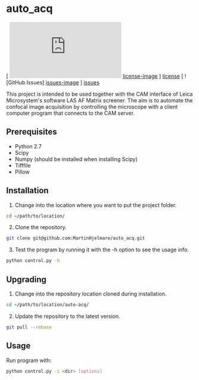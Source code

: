 auto_acq
========

[ ![License] [license-image] ] [license]
[ ![GitHub Issues] [issues-image] ] [issues]

This project is intended to be used together with the CAM interface of
Leica Microsystem's software LAS AF Matrix screener. The aim is to automate
the confocal image acquisition by controlling the microscope with a client
computer program that connects to the CAM server.

Prerequisites
-------------

- Python 2.7
- Scipy
- Numpy (should be installed when installing Scipy)
- Tifffile
- Pillow

Installation
------------

1. Change into the location where you want to put the project folder.

```bash
cd ~/path/to/location/
```

2. Clone the repository.

```bash
git clone git@github.com:MartinHjelmare/auto_acq.git
```

3. Test the program by running it with the -h option to see the usage info.

```bash
python control.py -h
```

Upgrading
---------

1. Change into the repository location cloned during installation.

```bash
cd ~/path/to/location/auto-acq/
```

2. Update the repository to the latest version.

```bash
git pull --rebase
```


Usage
-----

Run program with:

```bash
python control.py -i <dir> [options]
```

[issues-image]: http://img.shields.io/github/issues/MartinHjelmare/auto_acq.svg
[issues]: https://github.com/MartinHjelmare/auto_acq/issues

[license-image]: http://img.shields.io/badge/license-GPLv3-blue.svg
[license]: https://www.gnu.org/copyleft/gpl.html

